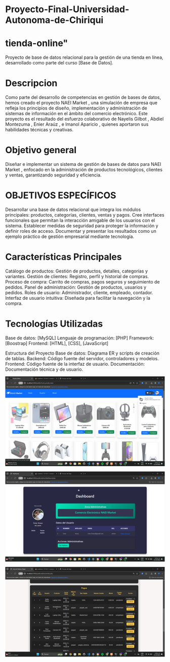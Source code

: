 # Proyecto-Final-Universidad-Autonoma-de-Chiriqui
 
# tienda-online"
Proyecto de base de datos relacional para la gestión de una tienda en línea, desarrollado como parte del curso [Base de Datos].

# Descripcion
 Como parte del desarrollo de competencias en gestión de bases de datos,
hemos creado el proyecto NAEI Market , una simulación de empresa que
refleja los principios de diseño, implementación y administración de
sistemas de información en el ámbito del comercio electrónico. Este
proyecto es el resultado del esfuerzo colaborativo de Nayelis Gilbot , Abdiel
Montezuma , Enier Araúz , e Imanol Aparicio , quienes aportaron sus
habilidades técnicas y creativas.

# Objetivo general
Diseñar e implementar un sistema de gestión de bases de datos para
NAEI Market , enfocado en la administración de productos tecnológicos,
clientes y ventas, garantizando seguridad y eficiencia. 

# OBJETIVOS ESPECÍFICOS

Desarrollar una base de datos relacional que integra los
módulos principales: productos, categorías, clientes, ventas y
pagos.
Cree interfaces funcionales que permitan la interacción
amigable de los usuarios con el sistema.
Establecer medidas de seguridad para proteger la información
y definir roles de acceso.
Documentar y presentar los resultados como un ejemplo
práctico de gestión empresarial mediante tecnología.


# Características Principales
Catálogo de productos: Gestión de productos, detalles, categorías y variantes.
Gestión de clientes: Registro, perfil y historial de compras.
Proceso de compra: Carrito de compras, pagos seguros y seguimiento de pedidos. 
Panel de administración: Gestión de productos, usuarios y pedidos.
Roles de usuario: Administrador, cliente, empleado, contador.
Interfaz de usuario intuitiva: Diseñada para facilitar la navegación y la compra.

# Tecnologías Utilizadas
Base de datos:  [MySQL]
Lenguaje de programación: [PHP]
Framework: [Boostrap]
Frontend: [HTML], [CSS], [JavaScript]

Estructura del Proyecto
Base de datos: Diagrama ER y scripts de creación de tablas.
Backend: Código fuente del servidor, controladores y modelos.
Frontend: Código fuente de la interfaz de usuario.
Documentación: Documentación técnica y de usuario.


![alt text](image.png)

![alt text](image-1.png)

![alt text](image-2.png)